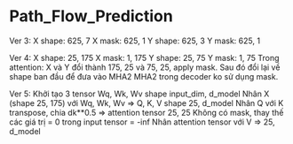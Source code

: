 # Path_Flow_Prediction

Ver 3: 
X shape: 625, 7
X mask: 625, 1
Y shape: 625, 3
Y mask: 625, 1

Ver 4: 
X shape: 25, 175 
X mask: 1, 175
Y shape: 25, 75 
Y mask: 1, 75
Trong attention: X và Y đổi thành 175, 25 và 75, 25, apply mask. Sau đó đổi lại về shape ban đầu để đưa vào MHA2
MHA2 trong decoder ko sử dụng mask.

Ver 5: 
Khởi tạo 3 tensor Wq, Wk, Wv shape input_dim, d_model
Nhân X (shape 25, 175) với Wq, Wk, Wv => Q, K, V shape 25, d_model
Nhân Q với K transpose, chia dk**0.5 => attention tensor 25, 25
Không có mask, thay thế các giá trị = 0 trong input tensor = -inf
Nhân attention tensor với V => 25, d_model

